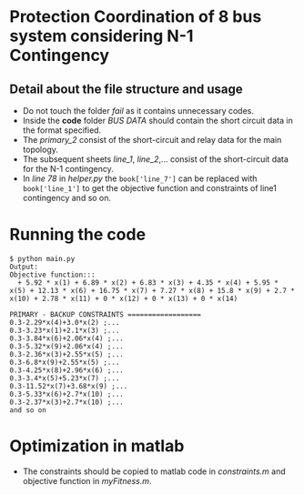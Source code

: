 # Protection Coordination of 8 bus system considering N-1 Contingency

## Detail about the file structure and usage
- Do not touch the folder *fail* as it contains unnecessary codes.
- Inside the **code** folder *BUS DATA* should contain the short circuit data in the format specified.
- The *primary_2* consist of the short-circuit and relay data for the main topology.
- The subsequent sheets *line_1*, *line_2*,... consist of the short-circuit data for the N-1 contingency.
- In *line 78* in *helper.py* the `book['line_7']` can be replaced with `book['line_1']` to get the objective function and constraints of line1 contingency and so on.

# Running the code
```
$ python main.py
Output:
Objective function:::
  + 5.92 * x(1) + 6.89 * x(2) + 6.83 * x(3) + 4.35 * x(4) + 5.95 * x(5) + 12.13 * x(6) + 16.75 * x(7) + 7.27 * x(8) + 15.8 * x(9) + 2.7 * x(10) + 2.78 * x(11) + 0 * x(12) + 0 * x(13) + 0 * x(14)

PRIMARY - BACKUP CONSTRAINTS ==================
0.3-2.29*x(4)+3.0*x(2) ;...
0.3-3.23*x(1)+2.1*x(3) ;...
0.3-3.84*x(6)+2.06*x(4) ;...
0.3-5.32*x(9)+2.06*x(4) ;...
0.3-2.36*x(3)+2.55*x(5) ;...
0.3-6.8*x(9)+2.55*x(5) ;...
0.3-4.25*x(8)+2.96*x(6) ;...
0.3-3.4*x(5)+5.23*x(7) ;...
0.3-11.52*x(7)+3.68*x(9) ;...
0.3-5.33*x(6)+2.7*x(10) ;...
0.3-2.37*x(3)+2.7*x(10) ;...
and so on
```

# Optimization in matlab
- The constraints should be copied to matlab code in *constraints.m* and objective function in *myFitness.m*.
